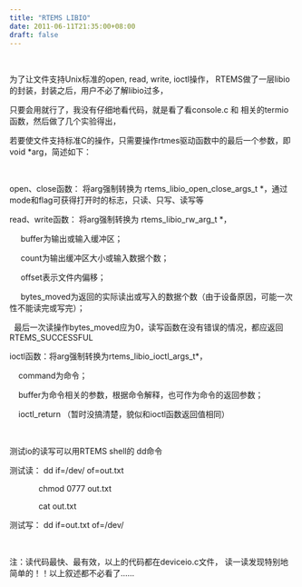```yaml
---
title: "RTEMS LIBIO"
date: 2011-06-11T21:35:00+08:00
draft: false
---
```


 


为了让文件支持Unix标准的open, read, write, ioctl操作， RTEMS做了一层libio的封装，封装之后，用户不必了解libio过多，


只要会用就行了，我没有仔细地看代码，就是看了看console.c 和 相关的termio函数，然后做了几个实验得出，


若要使文件支持标准C的操作，只需要操作rtmes驱动函数中的最后一个参数，即 void \*arg，简述如下：


 


open、close函数： 将arg强制转换为 rtems\_libio\_open\_close\_args\_t \*，通过 mode和flag可获得打开时的标志，只读、只写、读写等


read、write函数： 将arg强制转换为 rtems\_libio\_rw\_arg\_t \*， 


     buffer为输出或输入缓冲区；


     count为输出缓冲区大小或输入数据个数；


     offset表示文件内偏移；


     bytes\_moved为返回的实际读出或写入的数据个数（由于设备原因，可能一次性不能读完或写完）；


  最后一次读操作bytes\_moved应为0，读写函数在没有错误的情况，都应返回RTEMS\_SUCCESSFUL


ioctl函数：将arg强制转换为rtems\_libio\_ioctl\_args\_t\*，


    command为命令；


    buffer为命令相关的参数，根据命令解释，也可作为命令的返回参数；


    ioctl\_return （暂时没搞清楚，貌似和ioctl函数返回值相同）


 


测试io的读写可以用RTEMS shell的 dd命令


测试读： dd if=/dev/ of=out.txt


             chmod 0777 out.txt


             cat out.txt


测试写： dd if=out.txt of=/dev/


 


注：读代码最快、最有效，以上的代码都在deviceio.c文件， 读一读发现特别地简单的！！以上叙述都不必看了……


